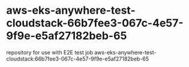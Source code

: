 # aws-eks-anywhere-test-cloudstack-66b7fee3-067c-4e57-9f9e-e5af27182beb-65
repository for use with E2E test job aws-eks-anywhere-test-cloudstack:66b7fee3-067c-4e57-9f9e-e5af27182beb-65
